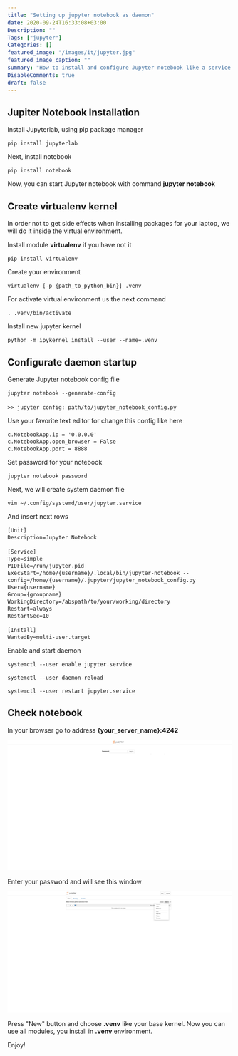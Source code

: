 ```yaml
---
title: "Setting up jupyter notebook as daemon"
date: 2020-09-24T16:33:08+03:00
Description: ""
Tags: ["jupyter"]
Categories: []
featured_image: "/images/it/jupyter.jpg"
featured_image_caption: ""
summary: "How to install and configure Jupyter notebook like a service at your Linux server"
DisableComments: true
draft: false
---
```


## Jupiter Notebook Installation

Install Jupyterlab, using pip package manager

```
pip install jupyterlab
```

Next, install notebook

```
pip install notebook
```

Now, you can start Jupyter notebook with command **jupyter notebook**

## Create virtualenv kernel

In order not to get side effects when installing packages for your laptop, we will do it inside the virtual environment.

Install module **virtualenv** if you have not it

```
pip install virtualenv
```

Create your environment

```
virtualenv [-p {path_to_python_bin}] .venv
```

For activate virtual environment us the next command

```
. .venv/bin/activate
```

Install new jupyter kernel

```
python -m ipykernel install --user --name=.venv
```

## Configurate daemon startup

Generate Jupyter notebook config file

```
jupyter notebook --generate-config

>> jupyter config: path/to/jupyter_notebook_config.py
```

Use your favorite text editor for change this config like here

```
c.NotebookApp.ip = '0.0.0.0'
c.NotebookApp.open_browser = False
c.NotebookApp.port = 8888
```

Set password for your notebook

```
jupyter notebook password
```

Next, we will create system daemon file

```
vim ~/.config/systemd/user/jupyter.service
```

And insert next rows

```
[Unit]
Description=Jupyter Notebook

[Service]
Type=simple
PIDFile=/run/jupyter.pid
ExecStart=/home/{username}/.local/bin/jupyter-notebook --config=/home/{username}/.jupyter/jupyter_notebook_config.py
User={username}
Group={groupname}
WorkingDirectory=/abspath/to/your/working/directory
Restart=always
RestartSec=10

[Install]
WantedBy=multi-user.target
```

Enable and start daemon

```
systemctl --user enable jupyter.service
```

```
systemctl --user daemon-reload
```

```
systemctl --user restart jupyter.service
```

## Check notebook

In your browser go to address **{your_server_name}:4242**

![Password window](/images/it/jupyter-password.jpg "")

Enter your password and will see this window

![Welcome window](/images/it/jupyter-welcome.jpg "")

Press "New" button and choose **.venv** like your base kernel. Now you can use all modules, you install in **.venv** environment.

Enjoy!